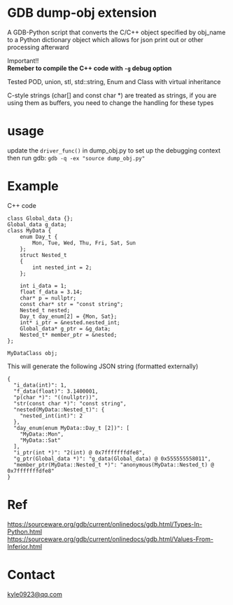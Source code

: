 # GDB dump-obj extension
A GDB-Python script that converts the C/C++ object specified by obj_name to a Python dictionary object which allows for json print out or other processing afterward

Important!!  
**Remeber to compile the C++ code with `-g` debug option**

Tested POD, union, stl, std::string, Enum and Class with virtual inheritance

C-style strings (char[] and const char *) are treated as strings, if you are using them as buffers, you need to change the handling for these types  

# usage
update the `driver_func()` in dump_obj.py to set up the debugging context  
then run gdb: `gdb -q -ex "source dump_obj.py"`

# Example
C++ code
```
class Global_data {};
Global_data g_data;
class MyData {
    enum Day_t {
        Mon, Tue, Wed, Thu, Fri, Sat, Sun
    };
    struct Nested_t
    {
        int nested_int = 2;
    };

    int i_data = 1;
    float f_data = 3.14;
    char* p = nullptr;
    const char* str = "const string";
    Nested_t nested;
    Day_t day_enum[2] = {Mon, Sat};
    int* i_ptr = &nested.nested_int;
    Global_data* g_ptr = &g_data;
    Nested_t* member_ptr = &nested;
};

MyDataClass obj;
```

This will generate the following JSON string (formatted externally)
```
{
  "i_data(int)": 1,
  "f_data(float)": 3.1400001,
  "p(char *)": "((nullptr))",
  "str(const char *)": "const string",
  "nested(MyData::Nested_t)": {
    "nested_int(int)": 2
  },
  "day_enum(enum MyData::Day_t [2])": [
    "MyData::Mon",
    "MyData::Sat"
  ],
  "i_ptr(int *)": "2(int) @ 0x7fffffffdfe8",
  "g_ptr(Global_data *)": "g_data(Global_data) @ 0x555555558011",
  "member_ptr(MyData::Nested_t *)": "anonymous(MyData::Nested_t) @ 0x7fffffffdfe8"
}
```

# Ref
https://sourceware.org/gdb/current/onlinedocs/gdb.html/Types-In-Python.html  
https://sourceware.org/gdb/current/onlinedocs/gdb.html/Values-From-Inferior.html


# Contact
<kyle0923@qq.com>
